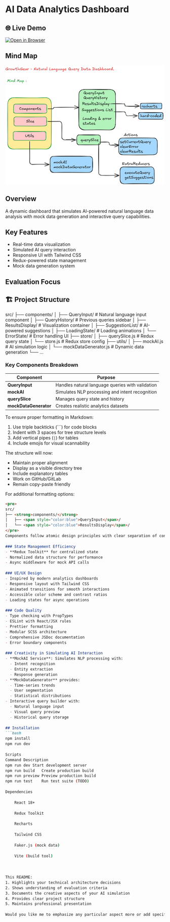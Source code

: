 # AI Data Analytics Dashboard

## 🌐 Live Demo
[![Open in Browser](https://img.shields.io/badge/View-Live_Demo-green?style=for-the-badge)](https://natural-language-data-dashboard.onrender.com)

## Mind Map 
![Dashboard Preview](./MindMap.png)

## Overview
A dynamic dashboard that simulates AI-powered natural language data analysis with mock data generation and interactive query capabilities.

## Key Features
- Real-time data visualization
- Simulated AI query interaction
- Responsive UI with Tailwind CSS
- Redux-powered state management
- Mock data generation system

## Evaluation Focus

## 🏗️ Project Structure
src/
├── components/
│ ├── QueryInput/ # Natural language input component
│ ├── QueryHistory/ # Previous queries sidebar
│ ├── ResultsDisplay/ # Visualization container
│ ├── SuggestionList/ # AI-powered suggestions
│ ├── LoadingState/ # Loading animations
│ └── ErrorState/ # Error handling UI
├── store/
│ ├── querySlice.js # Redux query state
│ └── store.js # Redux store config
├── utils/
│ ├── mockAI.js # AI simulation logic
│ └── mockDataGenerator.js # Dynamic data generation
└── ...

### Key Components Breakdown

| Component | Purpose |
|-----------|---------|
| **QueryInput** | Handles natural language queries with validation |
| **mockAI** | Simulates NLP processing and intent recognition |
| **querySlice** | Manages query state and history |
| **mockDataGenerator** | Creates realistic analytics datasets |

To ensure proper formatting in Markdown:
1. Use triple backticks (```) for code blocks
2. Indent with 3 spaces for tree structure levels
3. Add vertical pipes (`|`) for tables
4. Include emojis for visual scannability

The structure will now:
- Maintain proper alignment
- Display as a visible directory tree
- Include explanatory tables
- Work on GitHub/GitLab
- Remain copy-paste friendly

For additional formatting options:
```markdown
<pre>
src/
├── <strong>components/</strong>
│   ├── <span style="color:blue">QueryInput</span>/
│   └── <span style="color:blue">ResultsDisplay</span>/
</pre>
Components follow atomic design principles with clear separation of concerns. Smart containers manage data while presentational components handle rendering.

### State Management Efficiency
- **Redux Toolkit** for centralized state
- Normalized data structure for performance
- Async middleware for mock API calls

### UI/UX Design
- Inspired by modern analytics dashboards
- Responsive layout with Tailwind CSS
- Animated transitions for smooth interactions
- Accessible color scheme and contrast ratios
- Loading states for async operations

### Code Quality
- Type checking with PropTypes
- ESLint with React/JSX rules
- Prettier formatting
- Modular SCSS architecture
- Comprehensive JSDoc documentation
- Error boundary components

### Creativity in Simulating AI Interaction
- **MockAI Service**: Simulates NLP processing with:
  - Intent recognition
  - Entity extraction
  - Response generation
- **MockDataGenerator** provides:
  - Time-series trends
  - User segmentation
  - Statistical distributions
- Interactive query builder with:
  - Natural language input
  - Visual query preview
  - Historical query storage

## Installation
```bash
npm install
npm run dev

Scripts
Command	Description
npm run dev	Start development server
npm run build	Create production build
npm run preview	Preview production build
npm run test	Run test suite (TODO)

Dependencies

    React 18+

    Redux Toolkit

    Recharts

    Tailwind CSS

    Faker.js (mock data)

    Vite (build tool)



This README:
1. Highlights your technical architecture decisions
2. Shows understanding of evaluation criteria
3. Documents the creative aspects of your AI simulation
4. Provides clear project structure
5. Maintains professional presentation

Would you like me to emphasize any particular aspect more or add specific implementation details?
